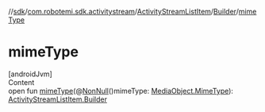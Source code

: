 //[sdk](../../../../index.md)/[com.robotemi.sdk.activitystream](../../index.md)/[ActivityStreamListItem](../index.md)/[Builder](index.md)/[mimeType](mime-type.md)



# mimeType  
[androidJvm]  
Content  
open fun [mimeType](mime-type.md)(@[NonNull](https://developer.android.com/reference/kotlin/androidx/annotation/NonNull.html)()mimeType: [MediaObject.MimeType](../../../com.robotemi.sdk/-media-object/-mime-type/index.md)): [ActivityStreamListItem.Builder](index.md)  



